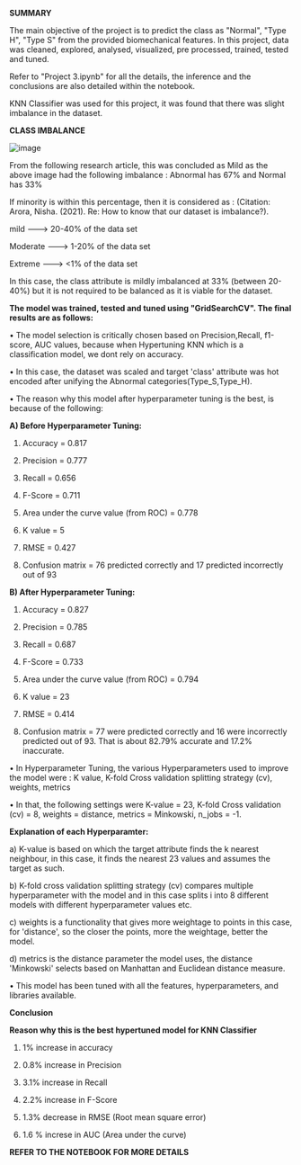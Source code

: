 **SUMMARY** 

The main objective of the project is to predict the class as "Normal", "Type H", "Type S" from the provided biomechanical features. In this project, data was cleaned, explored, analysed, visualized, pre processed, trained, tested and tuned. 

Refer to "Project 3.ipynb" for all the details, the inference and the conclusions are also detailed within the notebook.

KNN Classifier was used for this project, it was found that there was slight imbalance in the dataset. 

**CLASS IMBALANCE**

![image](https://user-images.githubusercontent.com/88423149/181877501-a0a1687a-8c14-4ccb-bb76-da6eaf550ef0.png)

From the following research article, this was concluded as Mild as the above image had the following imbalance : Abnormal has 67% and Normal has 33%

If minority is within this percentage, then it is considered as : (Citation: Arora, Nisha. (2021). Re: How to know that our dataset is imbalance?).

mild ---> 20-40% of the data set

Moderate ---> 1-20% of the data set

Extreme ---> <1% of the data set

In this case, the class attribute is mildly imbalanced at 33% (between 20-40%) but it is not required to be balanced as it is viable for the dataset.

**The model was trained, tested and tuned using "GridSearchCV". The final results are as follows:**

• The model selection is critically chosen based on Precision,Recall, f1-score, AUC values, because when Hypertuning KNN which is a classification model, we dont rely on accuracy.

• In this case, the dataset was scaled and target 'class' attribute was hot encoded after unifying the Abnormal categories(Type_S,Type_H).

• The reason why this model after hyperparameter tuning is the best, is because of the following:

**A) Before Hyperparameter Tuning:**

1) Accuracy = 0.817

2) Precision = 0.777

3) Recall = 0.656

4) F-Score = 0.711

5) Area under the curve value (from ROC) = 0.778

6) K value = 5

7) RMSE = 0.427

8) Confusion matrix = 76 predicted correctly and 17 predicted incorrectly out of 93

**B) After Hyperparameter Tuning:**

1) Accuracy = 0.827

2) Precision = 0.785

3) Recall = 0.687

4) F-Score = 0.733

5) Area under the curve value (from ROC) = 0.794

6) K value = 23

7) RMSE = 0.414

8) Confusion matrix = 77 were predicted correctly and 16 were incorrectly predicted out of 93. That is about 82.79% accurate and 17.2% inaccurate.

• In Hyperparameter Tuning, the various Hyperparameters used to improve the model were : K value, K-fold Cross validation splitting strategy (cv), weights, metrics

• In that, the following settings were K-value = 23, K-fold Cross validation (cv) = 8, weights = distance, metrics = Minkowski, n_jobs = -1.

**Explanation of each Hyperparamter:**

a) K-value is based on which the target attribute finds the k nearest neighbour, in this case, it finds the nearest 23 values and assumes the target as such.

b) K-fold cross validation splitting strategy (cv) compares multiple hyperparameter with the model and in this case splits i into 8 different models with different hyperparameter values etc.

c) weights is a functionality that gives more weightage to points in this case, for 'distance', so the closer the points, more the weightage, better the model.

d) metrics is the distance parameter the model uses, the distance 'Minkowski' selects based on Manhattan and Euclidean distance measure.

• This model has been tuned with all the features, hyperparameters, and libraries available.

**Conclusion**

**Reason why this is the best hypertuned model for KNN Classifier**

1) 1% increase in accuracy

2) 0.8% increase in Precision

3) 3.1% increase in Recall

4) 2.2% increase in F-Score

5) 1.3% decrease in RMSE (Root mean square error)

6) 1.6 % increse in AUC (Area under the curve)

**REFER TO THE NOTEBOOK FOR MORE DETAILS**
